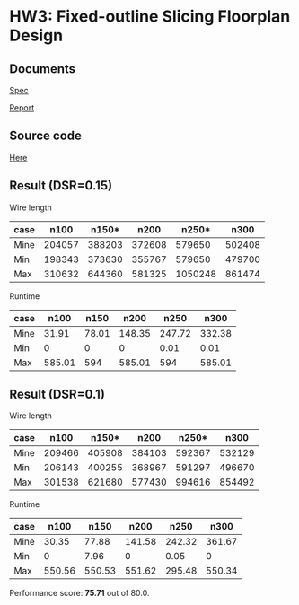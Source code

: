 # HW3: Fixed-outline Slicing Floorplan Design

## Documents

[Spec](./CS6135_HW3_spec.pdf)

[Report](./CS6135_HW3_111062625_report.pdf)

## Source code

[Here](./HW3/src/)

## Result (DSR=0.15)

Wire length

| case | n100   | n150*  | n200   | n250*   | n300   |
|------|--------|--------|--------|---------|--------|
| Mine | 204057 | 388203 | 372608 | 579650  | 502408 |
| Min  | 198343 | 373630 | 355767 | 579650  | 479700 |
| Max  | 310632 | 644360 | 581325 | 1050248 | 861474 |

Runtime

| case | n100   | n150  | n200   | n250   | n300   |
|------|--------|-------|--------|--------|--------|
| Mine | 31.91  | 78.01 | 148.35 | 247.72 | 332.38 |
| Min  | 0      | 0     | 0      | 0.01   | 0.01   |
| Max  | 585.01 | 594   | 585.01 | 594    | 585.01 |

## Result (DSR=0.1)

Wire length

| case | n100   | n150*  | n200   | n250*  | n300   |
|------|--------|--------|--------|--------|--------|
| Mine | 209466 | 405908 | 384103 | 592367 | 532129 |
| Min  | 206143 | 400255 | 368967 | 591297 | 496670 |
| Max  | 301538 | 621680 | 577430 | 994616 | 854492 |

Runtime

| case | n100   | n150   | n200   | n250   | n300   |
|------|--------|--------|--------|--------|--------|
| Mine | 30.35  | 77.88  | 141.58 | 242.32 | 361.67 |
| Min  | 0      | 7.96   | 0      | 0.05   | 0      |
| Max  | 550.56 | 550.53 | 551.62 | 295.48 | 550.34 |

Performance score: **75.71** out of 80.0.
